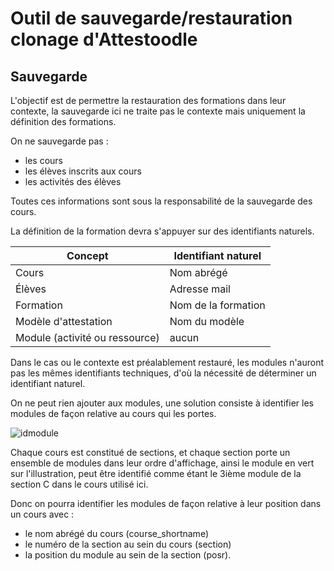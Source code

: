 # Outil de sauvegarde/restauration clonage d'Attestoodle #

## Sauvegarde ##

L'objectif est de permettre la restauration des formations dans leur contexte, la sauvegarde ici ne traite pas le contexte mais uniquement la définition des formations.

On ne sauvegarde pas :
  * les cours
  * les élèves inscrits aux cours
  * les activités des élèves
  
Toutes ces informations sont sous la responsabilité de la sauvegarde des cours.
 
La définition de la formation devra s'appuyer sur des identifiants naturels. 


|  Concept     |    Identifiant naturel |
|--------------|------------------------|
| Cours        | Nom abrégé             |
| Élèves       | Adresse mail           |
| Formation    | Nom de la formation    |
| Modèle d'attestation | Nom du modèle  |
| Module (activité ou ressource) | aucun |

Dans le  cas ou le contexte est préalablement restauré, les modules n'auront pas les mêmes identifiants techniques, d'où la nécessité de déterminer un identifiant naturel.

On ne peut rien ajouter aux modules, une solution consiste à identifier les modules de façon relative au cours qui les portes.

![idmodule](https://user-images.githubusercontent.com/26385729/59425798-eff77300-8dd6-11e9-851c-82468b7543e0.png)

Chaque cours est constitué de sections, et chaque section porte un ensemble de modules dans leur ordre d'affichage, ainsi le module en vert sur l'illustration, peut être identifié comme étant le 3ième module de la section C dans le cours utilisé ici.

Donc on pourra identifier les modules de façon relative à leur position dans un cours avec :
 * le nom abrégé du cours (course_shortname)
 * le numéro de la section au sein du cours (section)
 * la position du module au sein de la section (posr).
